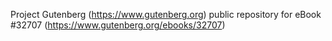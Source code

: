 Project Gutenberg (https://www.gutenberg.org) public repository for eBook #32707 (https://www.gutenberg.org/ebooks/32707)
